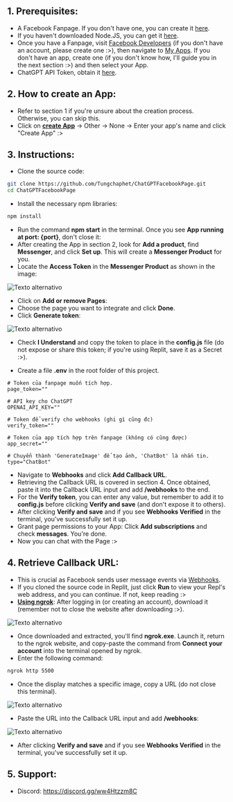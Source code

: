 ## 1. Prerequisites:
- A Facebook Fanpage. If you don't have one, you can create it [here](https://www.facebook.com/pages/creation/).
- If you haven't downloaded Node.JS, you can get it [here](https://www.nodejs.org/).
- Once you have a Fanpage, visit [Facebook Developers](https://developers.facebook.com/) (if you don't have an account, please create one :>), then navigate to [My Apps](https://developers.facebook.com/apps/). If you don't have an app, create one (if you don't know how, I'll guide you in the next section :>) and then select your App.
- ChatGPT API Token, obtain it [here](https://platform.openai.com/account/api-keys).

## 2. How to create an App:
- Refer to section 1 if you're unsure about the creation process. Otherwise, you can skip this.
- Click on **[create App](https://developers.facebook.com/apps/creation/)** -> Other -> None -> Enter your app's name and click "Create App" :>

## 3. Instructions:
- Clone the source code:
```sh
git clone https://github.com/Tungchaphet/ChatGPTFacebookPage.git
cd ChatGPTFacebookPage
```
- Install the necessary npm libraries:
```sh
npm install
```
- Run the command **npm start** in the terminal. Once you see **App running at port: {port}**, don't close it:
- After creating the App in section 2, look for **Add a product**, find **Messenger**, and click **Set up**. This will create a **Messenger Product** for you.
- Locate the **Access Token** in the **Messenger Product** as shown in the image:

![Texto alternativo](https://github.com/misonomikadev/ChatGPTFacebookPage/blob/main/assets/access_tokens.png)

- Click on **Add or remove Pages**:
- Choose the page you want to integrate and click **Done**.
- Click **Generate token**:

![Texto alternativo](https://github.com/misonomikadev/ChatGPTFacebookPage/raw/main/assets/page.png)

- Check **I Understand** and copy the token to place in the **config.js** file (do not expose or share this token; if you're using Replit, save it as a Secret :>).

- Create a file **.env** in the root folder of this project.
```env
# Token của fanpage muốn tích hợp.
page_token=""

# API key cho ChatGPT
OPENAI_API_KEY=""

# Token để verify cho webhooks (ghi gì cũng đc)
verify_token=""

# Token của app tích hợp trên fanpage (không có cũng được)
app_secret=""

# Chuyển thành 'GenerateImage' để tạo ảnh, 'ChatBot' là nhắn tin.
type="ChatBot"
```
- Navigate to **Webhooks** and click **Add Callback URL**.
- Retrieving the Callback URL is covered in section 4. Once obtained, paste it into the Callback URL input and add **/webhooks** to the end.
- For the **Verify token**, you can enter any value, but remember to add it to **config.js** before clicking **Verify and save** (and don't expose it to others).
- After clicking **Verify and save** and if you see **Webhooks Verified** in the terminal, you've successfully set it up.
- Grant page permissions to your App: Click **Add subscriptions** and check **messages**. You're done.
- Now you can chat with the Page :>

## 4. Retrieve Callback URL:
- This is crucial as Facebook sends user message events via [Webhooks](https://en.wikipedia.org/wiki/Webhook).
- If you cloned the source code in Replit, just click **Run** to view your Repl's web address, and you can continue. If not, keep reading :>
- **[Using ngrok](https://ngrok.com/)**: After logging in (or creating an account), download it (remember not to close the website after downloading :>).

![Texto alternativo](https://github.com/misonomikadev/ChatGPTFacebookPage/raw/main/assets/ngrok.png)

- Once downloaded and extracted, you'll find **ngrok.exe**. Launch it, return to the ngrok website, and copy-paste the command from **Connect your account** into the terminal opened by ngrok.
- Enter the following command:
```sh
ngrok http 5500
```
- Once the display matches a specific image, copy a URL (do not close this terminal).

![Texto alternativo](https://github.com/misonomikadev/ChatGPTFacebookPage/raw/main/assets/ngrok1.png)

- Paste the URL into the Callback URL input and add **/webhooks**:

![Texto alternativo](https://github.com/misonomikadev/ChatGPTFacebookPage/raw/main/assets/webhooks.png)

- After clicking **Verify and save** and if you see **Webhooks Verified** in the terminal, you've successfully set it up.

## 5. Support:
- Discord: https://discord.gg/ww4Htzzm8C
